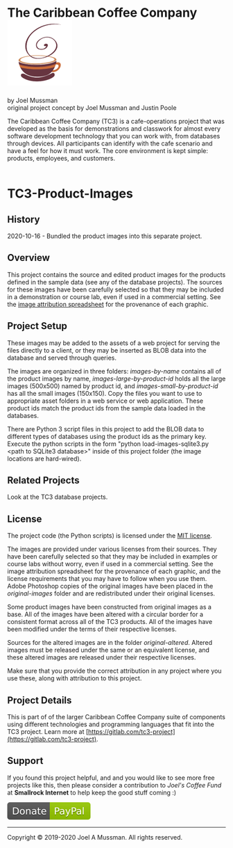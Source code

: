 # The Caribbean Coffee Company ![](./.common/logo.png?raw=true)
by Joel Mussman<br/>
original project concept by Joel Mussman and Justin Poole 

The Caribbean Coffee Company (TC3) is a cafe-operations project that was developed as the basis for demonstrations
and classwork for almost every software development technology that you can work with, from databases through devices.
All participants can identify with the cafe scenario and have a feel for how it must work.
The core environment is kept simple: products, employees, and customers.
<br>
<br>

# TC3-Product-Images

## History

2020-10-16 - Bundled the product images into this separate project.

## Overview

This project contains the source and edited product images for the products defined in the sample data (see
any of the database projects). The sources for these images have been carefully selected so that they may be
included in a demonstration or course lab, even if used in a commercial setting.
See the [image attribution spreadsheet](image-attribution.xlsx) for the provenance of each graphic.

## Project Setup

These images may be added to the assets of a web project for serving the files directly to a client, or they
may be inserted as BLOB data into the database and served through queries.

The images are organized in three folders: *images-by-name* contains all of the product images by name,
*images-large-by-product-id* holds all the large images (500x500) named by product id, and
*images-small-by-product-id* has all the small images (150x150).
Copy the files you want to use to appropriate asset folders in a web service or web application.
These product ids match the product ids from the sample data loaded in the databases.

There are Python 3 script files in this project to add the BLOB data to different types of databases using
the product ids as the primary key.
Execute the python scripts in the form "python load-images-sqlite3.py \<path to SQLite3 database\>" inside of
this project folder (the image locations are hard-wired).

## Related Projects

Look at the TC3 database projects.

## License

The project code (the Python scripts) is licensed under the [MIT license](./.common/LICENSE.md).

The images are provided under various licenses from their sources.
They have been carefully selected so that they may be included in examples or course labs without worry, even
if used in a commercial setting.
See the image attribution spreadsheet for the provenance of each graphic, and the license requirements that
you may have to follow when you use them.
Adobe Photoshop copies of the original images have been placed in the *original-images* folder and
are redistributed under their original licenses.

Some product images have been constructed from original images as a base.
All of the images have been altered with a circular border for a consistent format across
all of the TC3 products.
All of the images have been modified under the terms of their respective licenses.

Sources for the altered images are in the folder *original-altered*.
Altered images must be released under the same or an equivalent license, and these altered images are released under
their respective licenses.

Make sure that you provide the correct attribution in any project where you use these, along with
attribution to this project.

## Project Details

This is part of of the larger Caribbean Coffee Company suite of components using different technologies and programming languages that fit into the TC3 project.
Learn more at [https://gitlab.com/tc3-project](https://gitlab.com/tc3-project).

## Support

If you found this project helpful, and and you would like to see more free projects like this,
then please consider
a contribution to *Joel's Coffee Fund* at **Smallrock Internet** to help keep the good stuff coming :)<br />

[![Donate](./.common/Donate-Paypal.svg)](https://www.paypal.com/cgi-bin/webscr?cmd=_s-xclick&hosted_button_id=XPUGVGZZ8RUAA)

<hr>
Copyright © 2019-2020 Joel A Mussman. All rights reserved.